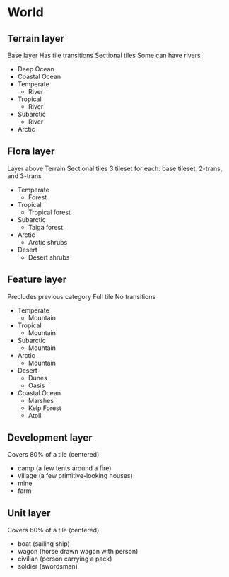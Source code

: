 # World

## Terrain layer
Base layer
Has tile transitions
Sectional tiles
Some can have rivers

- Deep Ocean
- Coastal Ocean
- Temperate
  - River
- Tropical
  - River
- Subarctic
  - River
- Arctic

## Flora layer
Layer above Terrain
Sectional tiles
3 tileset for each: base tileset, 2-trans, and 3-trans

- Temperate
  - Forest
- Tropical
  - Tropical forest
- Subarctic
  - Taiga forest
- Arctic
  - Arctic shrubs
- Desert
  - Desert shrubs

## Feature layer
Precludes previous category
Full tile
No transitions

- Temperate
  - Mountain
- Tropical
  - Mountain
- Subarctic
  - Mountain
- Arctic
  - Mountain
- Desert
  - Dunes
  - Oasis
- Coastal Ocean
  - Marshes
  - Kelp Forest
  - Atoll

## Development layer
Covers 80% of a tile (centered)
- camp (a few tents around a fire)
- village (a few primitive-looking houses)
- mine
- farm

## Unit layer
Covers 60% of a tile (centered)
- boat (sailing ship)
- wagon (horse drawn wagon with person)
- civilian (person carrying a pack)
- soldier (swordsman)